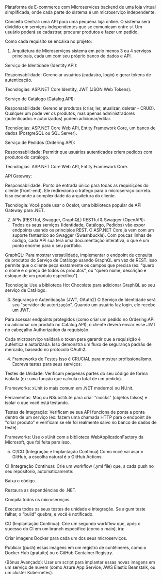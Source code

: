 Plataforma de E-commerce com Microservices
backend de uma loja virtual simplificada, onde cada parte do sistema é um microserviço independente.

Conceito Central:
uma API para uma pequena loja online. O sistema será dividido em serviços independentes que se comunicam entre si. Um usuário poderá se cadastrar, procurar produtos e fazer um pedido.

Como cada requisito se encaixa no projeto:
1. Arquitetura de Microserviços
 sistema em pelo menos 3 ou 4 serviços principais, cada um com seu próprio banco de dados e API.

Serviço de Identidade (Identity.API):

Responsabilidade: Gerenciar usuários (cadastro, login) e gerar tokens de autenticação.

Tecnologias: ASP.NET Core Identity, JWT (JSON Web Tokens).

Serviço de Catálogo (Catalog.API):

Responsabilidade: Gerenciar produtos (criar, ler, atualizar, deletar - CRUD). Qualquer um pode ver os produtos, mas apenas administradores (autenticados e autorizados) podem adicionar/editar.

Tecnologias: ASP.NET Core Web API, Entity Framework Core, um banco de dados (PostgreSQL ou SQL Server).

Serviço de Pedidos (Ordering.API):

Responsabilidade: Permitir que usuários autenticados criem pedidos com produtos do catálogo.

Tecnologias: ASP.NET Core Web API, Entity Framework Core.

API Gateway:

Responsabilidade: Ponto de entrada único para todas as requisições do cliente (front-end). Ele redireciona o tráfego para o microserviço correto. Isso esconde a complexidade da arquitetura do cliente.

Tecnologia: Você pode usar o Ocelot, uma biblioteca popular de API Gateway para .NET.

2. APIs (RESTful, Swagger, GraphQL)
RESTful & Swagger (OpenAPI): Todos os seus serviços (Identidade, Catálogo, Pedidos) vão expor endpoints usando os princípios REST. O ASP.NET Core já vem com um suporte fantástico ao Swagger (Swashbuckle). Com poucas linhas de código, cada API sua terá uma documentação interativa, o que é um ponto enorme para o seu portfólio.

GraphQL: Para mostrar versatilidade,  implementar o endpoint de consulta de produtos do Serviço de Catálogo usando GraphQL em vez de REST. Isso permite que o cliente peça exatamente os campos que precisa (ex: "quero o nome e o preço de todos os produtos", ou "quero nome, descrição e estoque de um produto específico").

Tecnologia: Use a biblioteca Hot Chocolate para adicionar GraphQL ao seu serviço de Catálogo.

3. Segurança e Autenticação (JWT, OAuth2)
O Serviço de Identidade será seu "servidor de autorização". Quando um usuário faz login, ele recebe um JWT.

Para acessar endpoints protegidos (como criar um pedido no Ordering.API ou adicionar um produto no Catalog.API), o cliente deverá enviar esse JWT no cabeçalho Authorization da requisição.

Cada microserviço validará o token para garantir que a requisição é autêntica e autorizada. Isso demonstra um fluxo de segurança padrão de mercado, baseado no protocolo OAuth2.

4. Frameworks de Testes
Isso é CRUCIAL para mostrar profissionalismo. Escreva testes para seus serviços:

Testes de Unidade: Verificam pequenas partes do seu código de forma isolada (ex: uma função que calcula o total de um pedido).

Frameworks: xUnit (o mais comum em .NET moderno) ou NUnit.

Ferramentas: Moq ou NSubstitute para criar "mocks" (objetos falsos) e isolar o que você está testando.

Testes de Integração: Verificam se sua API funciona de ponta a ponta dentro de um serviço (ex: fazem uma chamada HTTP para o endpoint de "criar produto" e verificam se ele foi realmente salvo no banco de dados de teste).

Frameworks: Use o xUnit com a biblioteca WebApplicationFactory da Microsoft, que foi feita para isso.

5. CI/CD (Integração e Implantação Contínua)
Como você vai usar o GitHub, a escolha natural é o GitHub Actions.

CI (Integração Contínua): Crie um workflow (.yml file) que, a cada push no seu repositório, automaticamente:

Baixa o código.

Restaura as dependências do .NET.

Compila todos os microserviços.

Executa todos os seus testes de unidade e integração. Se algum teste falhar, o "build" quebra, e você é notificado.

CD (Implantação Contínua): Crie um segundo workflow que, após o sucesso do CI em um branch específico (como o main), irá:

Criar imagens Docker para cada um dos seus microserviços.

Publicar (push) essas imagens em um registro de contêineres, como o Docker Hub (gratuito) ou o GitHub Container Registry.

(Bônus Avançado): Usar um script para implantar essas novas imagens em um serviço de nuvem (como Azure App Service, AWS Elastic Beanstalk, ou um cluster Kubernetes).
